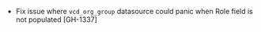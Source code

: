 * Fix issue where `vcd_org_group` datasource could panic when Role field is not populated [GH-1337]
